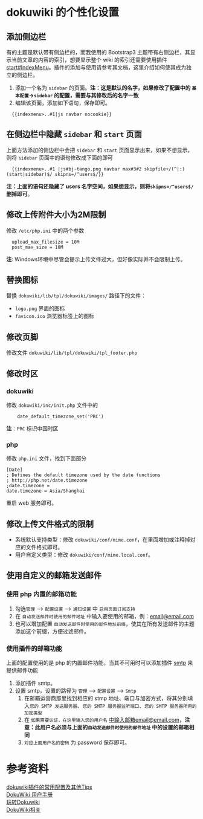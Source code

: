 # dokuwiki 的个性化设置
## 添加侧边栏
有的主题是默认带有侧边栏的，而我使用的 Bootstrap3 主题带有右侧边栏，其显示当前文章的内容的索引，想要显示整个 wiki 的索引还需要使用插件[start#IndexMenu](/工具/服务/dokuwiki/插件与主题/start#IndexMenu)。插件的添加与使用请参考其文档，这里介绍如何使其成为独立的侧边栏。
1.  添加一个名为 `sidebar` 的页面。**注：这是默认的名字，如果修改了配置中的 `基本配置`-\>`sidebar` 的配置，需要与其修改后的名字一致**
2.  编辑该页面，添加如下语句，保存即可。
```
  {{indexmenu>..#1|js navbar nocookie}}
```

## 在侧边栏中隐藏 `sidebar` 和 `start` 页面
上面方法添加的侧边栏中会把 `sidebar` 和 `start`
页面显示出来，如果不想显示，则将 `sidebar` 页面中的语句修改成下面的即可
```
  {{indexmenu>..#1 |js#bj-tango.png navbar max#3#2 skipfile+/(^|:)(start|sidebar)$/ skipns=/^users$/}}
```
**注：上面的语句还隐藏了 users 名字空间，如果想显示，则将`skipns=/^users$/` 删掉即可**。

## 修改上传附件大小为2M限制
修改 `/etc/php.ini` 中的两个参数
```
  upload_max_filesize = 10M 
  post_max_size = 10M
```
**注**: Windows环境中尽管会提示上传文件过大，但好像实际并不会限制上传。

## 替换图标
替换 `dokuwiki/lib/tpl/dokuwiki/images/` 路径下的文件：
* `logo.png` 界面的图标  
* `favicon.ico` 浏览器标签上的图标  

## 修改页脚
修改文件 `dokuwiki/lib/tpl/dokuwiki/tpl_footer.php`

## 修改时区
### dokuwiki
修改 `dokuwiki/inc/init.php` 文件中的
```
    date_default_timezone_set('PRC')
```
**注**：`PRC` 标识中国时区

### php
修改 `php.ini` 文件，找到下面部分
```
[Date]
; Defines the default timezone used by the date functions
; http://php.net/date.timezone
;date.timezone =
date.timezone = Asia/Shanghai
```
重启 web 服务即可。  

## 修改上传文件格式的限制
- 系统默认支持类型：修改 `dokuwiki/conf/mime.conf`，在里面增加或注释掉对应的文件格式即可。
- 用户自定义类型：修改 `dokuwiki/conf/mime.local.conf`。

## 使用自定义的邮箱发送邮件
### 使用 php 内置的邮箱功能
1. 勾选`管理` --\> `配置设置` --\> `通知设置` 中 `启用页面订阅支持`
2. 在 `自动发送邮件时使用的邮件地址` 中输入要使用的邮箱，例：email@email.com
3. 也可以增加配置  `自动发送邮件时使用的邮件地址前缀`，使其在所有发送邮件的主题添加这个前缀，方便过滤邮件。

### 使用插件的邮箱功能
上面的配置使用的是 php 的内置邮件功能，当其不可用时可以添加插件 [smtp](/工具/服务/dokuwiki/插件与主题/start#smtp) 来提供邮件功能
1. 添加插件 smtp。
2. 设置 smtp，设置的路径为 `管理` --\> `配置设置` --\> `Smtp`
    1. 在邮箱运营商那里找到相应的 stmp 地址、端口与加密方式，将其分别填入`您的 SMTP 发送服务器`、`您的 SMTP 服务器监听端口`、`您的 SMTP 服务器所用的加密类型`
    2. 在 `如果需要认证，在这里输入您的用户名` 中输入邮箱email@email.com，**注意：此用户名必须与上面的`自动发送邮件时使用的邮件地址` 中的设置的邮箱相同**
    3. `对应上面用户名的密码` 为 password 保存即可。

# 参考资料
[dokuwiki插件的常用配置及其他Tips](https://blog.csdn.net/leekwen/article/details/54907445)  
[DokuWiki 用户手册](https://www.dokuwiki.org/start?id=zh:manual)  
[玩转Dokuwiki](https://blog.csdn.net/dclingcloud/article/details/86727132)  
[DokuWiki相关](https://www.dazhuanlan.com/2019/09/24/5d89567416891/)  
